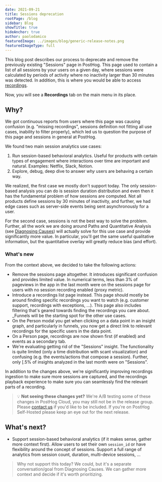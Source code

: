 ```yaml
---
date: 2021-09-21
title: Sessions deprecation
rootPage: /blog
sidebar: Blog
showTitle: true
hideAnchor: true
author: paolodamico
featuredImage: ../images/blog/generic-release-notes.png
featuredImageType: full
---
```


This blog post describes our process to deprecate and remove the previously existing "Sessions" page in PostHog. This page used to contain a list of all sessions by your users on a given day, where sessions were calculated by periods of activity where no inactivity larger than 30 minutes was detected. In addition, this is where you would be able to access [recordings](/docs/user-guides/recordings).

Now, you will see a **Recordings** tab on the main menu in its place.


## Why?

We got continuous reports from users where this page was causing confusion (e.g. "missing recordings", sessions definition not fitting all use cases, inability to filter properly), which led us to question the purpose of this page and sessions in general at PostHog. 

We found two main session analytics use cases:
1. Run session-based behavioral analytics. Useful for products with certain types of engagement where interactions over time are important and natural. Examples: Netflix, Slack, Notion.
2. Explore, debug, deep dive to answer _why_ users are behaving a certain way.


We realized, the first case we mostly don't support today. The only session-based analysis you can do is session duration distribution and even then it has the fundamental problem of how sessions are computed. Not all products define sessions by 30 minutes of inactivity, and further, we had edge cases such as server-side events being sent asynchronously for a user.

For the second case, sessions is not the best way to solve the problem. Further, all the work we are doing around Paths and Quantitative Analysis (see [Diagnosing Causes](/handbook/strategy/strategy#milestone-2-early-august-onwards)) will actually solve for this use case and provide significantly more value. In particular, you'll get the same useful qualitative information, but the quantitative overlay will greatly reduce bias (and effort).


### What's new

From the context above, we decided to take the following actions:
- Remove the sessions page altogether. It introduces significant confusion and provides limited value. In numerical terms, less than 3% of pageviews in the app in the last month were on the sessions page for users with no session recording enabled (proxy metric).
- Introduce a recordings list page instead. This page should mostly be around finding specific recordings you want to watch (e.g. customer support, recordings with exceptions, ...). This page also includes filtering that's geared towards finding the recordings you care about. _Funnels will be the starting spot for the other use cases.
- On the Person modal you get when clicking on a data point in an insight graph, and particularly in funnels, you now get a direct link to relevant recordings for the specific users in the data point.
- On a Person page, recordings are now shown first (if enabled) and events as a secondary tab.
- We're evaluating getting rid of the "Sessions" insight. The functionality is quite limited (only a time distribution with scant visualization) and confusing (e.g. the events/actions that compose a session). Further, only [.5% of insights analyzed in the last month were on "Sessions".


In addition to the changes above, we're significantly improving recordings ingestion to make sure more sessions are captured, and the recordings playback experience to make sure you can seamlessly find the relevant parts of a recording.


> 💡 **Not seeing these changes yet?** We're A/B testing some of these changes in PostHog Cloud, you may still not be in the release group. Please [contact us](/slack) if you'd like to be included. If you're on PostHog Self-Hosted please keep an eye out for the next release.

## What's next?
- Support session-based behavioral analytics (if it makes sense, gather more context first). Allow users to set their own `session_id` or have flexibility around the concept of sessions. Support a full range of analytics from session count, duration, multi-device sessions, ...
> Why not support this today? We could, but it's a separate conversation/goal from Diagnosing Causes. We can gather more context and decide if it's worth prioritizing.